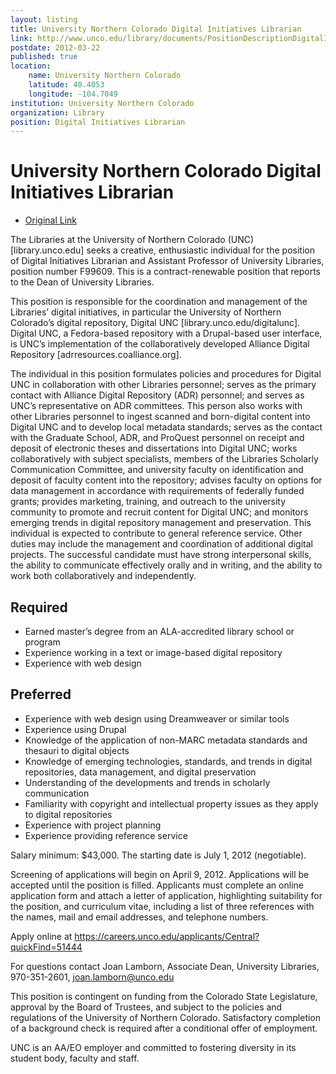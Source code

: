 ```yaml
---
layout: listing
title: University Northern Colorado Digital Initiatives Librarian
link: http://www.unco.edu/library/documents/PositionDescriptionDigitalInitiatives.pdf
postdate: 2012-03-22
published: true
location:
	name: University Northern Colorado
	latitude: 40.4053
	longitude: -104.7049
institution: University Northern Colorado
organization: Library
position: Digital Initiatives Librarian
---
```


# University Northern Colorado Digital Initiatives Librarian

*  [Original Link](http://www.unco.edu/library/documents/PositionDescriptionDigitalInitiatives.pdf)

The Libraries at the University of Northern Colorado (UNC) [library.unco.edu] seeks a creative, enthusiastic individual for the position of Digital Initiatives Librarian and Assistant Professor of University Libraries, position number F99609. This is a contract-renewable position that reports to the Dean of University Libraries.

This position is responsible for the coordination and management of the Libraries’ digital initiatives, in particular the University of Northern Colorado’s digital repository, Digital UNC [library.unco.edu/digitalunc]. Digital UNC, a Fedora-based repository with a Drupal-based user interface, is UNC’s implementation of the collaboratively developed Alliance Digital Repository [adrresources.coalliance.org].

The individual in this position formulates policies and procedures for Digital UNC in collaboration with other Libraries personnel; serves as the primary contact with Alliance Digital Repository (ADR) personnel; and serves as UNC’s representative on ADR committees.  This person also works with other Libraries personnel to ingest scanned and born-digital content into Digital UNC and to develop local metadata standards; serves as the contact with the Graduate School, ADR, and ProQuest personnel on receipt and deposit of electronic theses and dissertations into Digital UNC; works collaboratively with subject specialists, members of the Libraries Scholarly Communication Committee, and university faculty on identification and deposit of faculty content into the repository; advises faculty on options for data management in accordance with requirements of federally funded grants; provides marketing, training, and outreach to the university community to promote and recruit content for Digital UNC; and monitors emerging trends in digital repository management and preservation.  This individual is expected to contribute to general reference service. Other duties may include the management and coordination of additional digital projects. The successful candidate must have strong interpersonal skills, the ability to communicate effectively orally and in writing, and the ability to work both collaboratively and independently.

## Required
* Earned master’s degree from an ALA-accredited library school or program
* Experience working in a text or image-based digital repository
* Experience with web design

## Preferred
* Experience with web design using Dreamweaver or similar tools
* Experience using Drupal
* Knowledge of the application of non-MARC metadata standards and thesauri to digital objects
* Knowledge of emerging technologies, standards, and trends in digital repositories, data management, and digital preservation
* Understanding of the developments and trends in scholarly communication
* Familiarity with copyright and intellectual property issues as they apply to digital repositories
* Experience with project planning
* Experience providing reference service

Salary minimum: $43,000.  The starting date is July 1, 2012 (negotiable). 

Screening of applications will begin on April 9, 2012.  Applications will be accepted until the position is filled.  Applicants must complete an online application form and attach a letter of application, highlighting suitability for the position, and curriculum vitae, including a list of three references with the names, mail and email addresses, and telephone numbers.

Apply online at https://careers.unco.edu/applicants/Central?quickFind=51444

For questions contact Joan Lamborn, Associate Dean, University Libraries, 970-351-2601, joan.lamborn@unco.edu

This position is contingent on funding from the Colorado State Legislature, approval by the Board of Trustees, and subject to the policies and regulations of the University of Northern Colorado.  Satisfactory completion of a background check is required after a conditional offer of employment.

UNC is an AA/EO employer and committed to fostering diversity in its student body, faculty and staff.